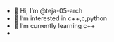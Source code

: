 - 👋 Hi, I’m @teja-05-arch
- 👀 I’m interested in c++,c,python
- 🌱 I’m currently learning c++
- 

<!---
teja-05-arch/teja-05-arch is a ✨ special ✨ repository because its `README.md` (this file) appears on your GitHub profile.
You can click the Preview link to take a look at your changes.
--->
